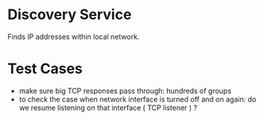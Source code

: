 Discovery Service
=================

Finds IP addresses within local network.


Test Cases
==========

* make sure big TCP responses pass through: hundreds of groups
* to check the case when network interface is turned off and on again:
  do we resume listening on that interface ( TCP listener ) ?
